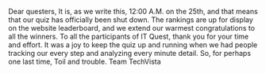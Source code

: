 Dear questers, It is, as we write this, 12:00 A.M. on the 25th, and that means that our quiz has officially been shut down. The rankings are up for display on the website leaderboard, and we extend our warmest congratulations to all the winners. To all the participants of IT Quest, thank you for your time and effort. It was a joy to keep the quiz up and running when we had people tracking our every step and analyzing every minute detail. So, for perhaps one last time, Toil and trouble. Team TechVista
